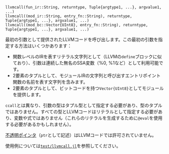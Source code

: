 ```
llvmcall(fun_ir::String, returntype, Tuple{argtype1, ...}, argvalue1, ...)
llvmcall((mod_ir::String, entry_fn::String), returntype, Tuple{argtype1, ...}, argvalue1, ...)
llvmcall((mod_bc::Vector{UInt8}, entry_fn::String), returntype, Tuple{argtype1, ...}, argvalue1, ...)
```

最初の引数として提供されたLLVMコードを呼び出します。この最初の引数を指定する方法はいくつかあります：

  * 関数レベルのIRを表すリテラル文字列として（LLVMの`define`ブロックに似ており）、引数は連続した無名のSSA変数（%0, %1など）として利用可能です。
  * 2要素のタプルとして、モジュールIRの文字列と呼び出すエントリポイント関数の名前を表す文字列を含みます。
  * 2要素のタプルとして、ビットコードを持つ`Vector{UInt8}`としてモジュールを提供します。

`ccall`とは異なり、引数の型はタプル型として指定する必要があり、型のタプルではありません。すべての型とLLVMコードはリテラルとして指定する必要があり、変数や式ではありません（これらのリテラルを生成するために`@eval`を使用する必要があるかもしれません）。

[不透明ポインタ](https://llvm.org/docs/OpaquePointers.html)（`ptr`として記述）はLLVMコードでは許可されていません。

使用例については[`test/llvmcall.jl`](https://github.com/JuliaLang/julia/blob/v1.11.5/test/llvmcall.jl)を参照してください。
